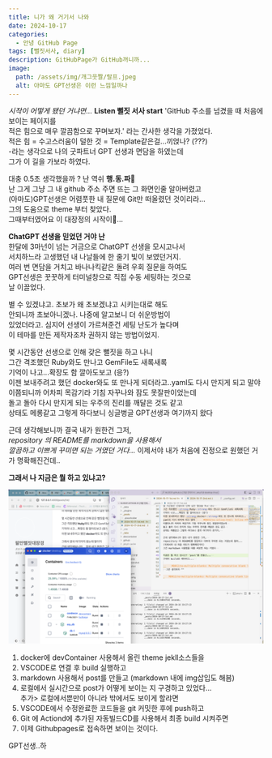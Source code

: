 ```yaml
---
title: 니가 왜 거기서 나와
date: 2024-10-17
categories: 
  - 안녕 GitHub Page
tags: [뻘짓서사, diary]
description: GitHubPage가 GitHub꺼니까...
image: 
  path: /assets/img/개그웃짤/랄프.jpeg
  alt: 아마도 GPT선생은 이런 느낌일까나
---
```

_시작이 어떻게 됐던 거냐면..._ **Listen 뻘짓 서사 start**
'GitHub 주소를 넘겼을 때 처음에 보이는 페이지를  
적은 힘으로 매우 깔끔함으로 꾸며보자.' 라는 간사한 생각을 가졌었다.  
적은 힘 = 수고스러움이 덜한 것 = Template같은걸...끼얹나? (???)  
-라는 생각으로 나의 굿파트너 GPT 선생과 면담을 하였는데  
그가 이 길을 가보라 하였다.  

대충 0.5초 생각했을까 ? 난 역쉬 **행.동.파**👊  
난 그게 그냥 그 내 github 주소 주면 뜨는 그 화면인줄 알아버렸고  
(아마도)GPT선생은 어렴풋한 내 질문에 Git만 떠올렸던 것이리라...  
그의 도움으로 theme 부터 찾았다.  
그때부터였어요 이 대장정의 시작이🐥...

**ChatGPT 선생을 믿었던 거야 난**  
한달에 3마넌이 넘는 거금으로 ChatGPT 선생을 모시고나서  
서치하느라 고생했던 내 나날들에 한 줄기 빛이 보였던거지.  
여러 번 면담을 거치고 바나나킥같은 돌려 우회 질문을 하여도  
GPT선생은 꿋꿋하게 터미널창으로 직접 수동 세팅하는 것으로  
날 이끌었다.  
  
별 수 있겠냐고. 초보가 왜 초보겠냐고 시키는대로 해도  
안되니까 초보아니겠나.  나중에 알고보니 더 쉬운방법이  
있었더라고. 심지어 선생이 가르쳐준건  세팅 난도가 높다며  
이 테마를 만든 제작자조차 권하지 않는 방법이었지.  
  
몇 시간동안 선생으로 인해 갖은 뻘짓을 하고 나니  
그간 격조했던 Ruby와도 만나고 GemFile도 새록새록  
기억이 나고...확장도 함 깔아도보고 (응?)  
이젠 보내주려고 했던 docker와도 또 만나게 되더라고..yaml도 다시 만지게 되고 말야  
이쯤되니까 어차피 목감기라 기침 자꾸나와 잠도 못잘판이었는데  
돌고 돌아 다시 만지게 되는 우주의 진리를 깨달은 것도 같고  
상태도 메롱같고 그렇게 하다보니 싱글벙글 GPT선생과 여기까지 왔다  

근데 생각해보니까 결국 내가 원한건 그저,  
_repository 의 README를 markdown을 사용해서  
깔끔하고 이쁘게 꾸미면 되는 거였던 거다..._
이제서야 내가 처음에 진정으로 원했던 거가 명확해진건데..
  
**그래서 나 지금은 뭘 하고 있냐고?**

![..](/assets/screenshot/241017_1.png)

1. docker에 devContainer 사용해서 올린 theme jekll소스들을
2. VSCODE로 연결 후 build 실행하고
3. markdown 사용해서 post를 만들고 (markdown 내에 img삽입도 해븜)
4. 로컬에서 실시간으로 post가 어떻게 보이는 지 구경하고 있었다...  
   추가> 로컬에서뿐만이 아니라 밖에서도 보이게 할랴면
5. VSCODE에서 수정완료한 코드들을 git 커밋한 후에 push하고
6. Git 에 Actiond에 추가된 자동빌드CD를 사용해서 최종 build 시켜주면
7. 이제 Githubpages로 접속하면 보이는 것이다.
  
GPT선생..하
